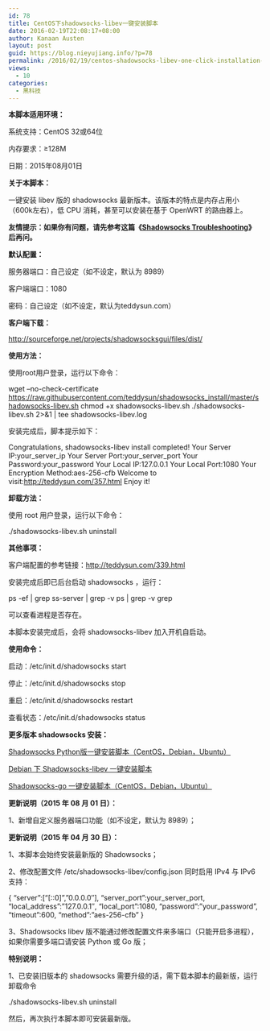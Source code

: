 ```yaml
---
id: 78
title: CentOS下shadowsocks-libev一键安装脚本
date: 2016-02-19T22:08:17+08:00
author: Kanaan Austen
layout: post
guid: https://blog.nieyujiang.info/?p=78
permalink: /2016/02/19/centos-shadowsocks-libev-one-click-installation-scripts/
views:
  - 10
categories:
  - 黑科技
---
```

**本脚本适用环境：**
  
系统支持：CentOS 32或64位
  
内存要求：≥128M
  
日期：2015年08月01日

**关于本脚本：**
  
一键安装 libev 版的 shadowsocks 最新版本。该版本的特点是内存占用小（600k左右），低 CPU 消耗，甚至可以安装在基于 OpenWRT 的路由器上。
  
**友情提示：如果你有问题，请先参考这篇《[Shadowsocks Troubleshooting](http://teddysun.com/399.html)》后再问。**

**默认配置：**
  
服务器端口：自己设定（如不设定，默认为 8989）
  
客户端端口：1080
  
密码：自己设定（如不设定，默认为teddysun.com）

**客户端下载：**
  
<http://sourceforge.net/projects/shadowsocksgui/files/dist/>

**使用方法：**
  
使用root用户登录，运行以下命令：

wget &#8211;no-check-certificate https://raw.githubusercontent.com/teddysun/shadowsocks_install/master/shadowsocks-libev.sh chmod +x shadowsocks-libev.sh ./shadowsocks-libev.sh 2>&1 | tee shadowsocks-libev.log

安装完成后，脚本提示如下：

Congratulations, shadowsocks-libev install completed! Your Server IP:your\_server\_ip Your Server Port:your\_server\_port Your Password:your_password Your Local IP:127.0.0.1 Your Local Port:1080 Your Encryption Method:aes-256-cfb Welcome to visit:http://teddysun.com/357.html Enjoy it!

**卸载方法：**
  
使用 root 用户登录，运行以下命令：

./shadowsocks-libev.sh uninstall

**其他事项：**
  
客户端配置的参考链接：<http://teddysun.com/339.html>

安装完成后即已后台启动 shadowsocks ，运行：

ps -ef | grep ss-server | grep -v ps | grep -v grep

可以查看进程是否存在。
  
本脚本安装完成后，会将 shadowsocks-libev 加入开机自启动。

**使用命令：**
  
启动：/etc/init.d/shadowsocks start
  
停止：/etc/init.d/shadowsocks stop
  
重启：/etc/init.d/shadowsocks restart
  
查看状态：/etc/init.d/shadowsocks status

**更多版本 shadowsocks 安装：**
  
[Shadowsocks Python版一键安装脚本（CentOS，Debian，Ubuntu）](http://teddysun.com/342.html)
  
[Debian 下 Shadowsocks-libev 一键安装脚本](http://teddysun.com/358.html)
  
[Shadowsocks-go 一键安装脚本（CentOS，Debian，Ubuntu）](http://teddysun.com/392.html)

**更新说明（2015 年 08 月 01 日）：**
  
1、新增自定义服务器端口功能（如不设定，默认为 8989）；
  
**更新说明（2015 年 04 月 30 日）：**
  
1、本脚本会始终安装最新版的 Shadowsocks；
  
2、修改配置文件 /etc/shadowsocks-libev/config.json 同时启用 IPv4 与 IPv6 支持：

{ &#8220;server&#8221;:[&#8220;[::0]&#8221;,&#8221;0.0.0.0&#8243;], &#8220;server\_port&#8221;:your\_server\_port, &#8220;local\_address&#8221;:&#8221;127.0.0.1&#8243;, &#8220;local\_port&#8221;:1080, &#8220;password&#8221;:&#8221;your\_password&#8221;, &#8220;timeout&#8221;:600, &#8220;method&#8221;:&#8221;aes-256-cfb&#8221; }

3、Shadowsocks libev 版不能通过修改配置文件来多端口（只能开启多进程），如果你需要多端口请安装 Python 或 Go 版；

**特别说明：**
  
1、已安装旧版本的 shadowsocks 需要升级的话，需下载本脚本的最新版，运行卸载命令

./shadowsocks-libev.sh uninstall

然后，再次执行本脚本即可安装最新版。